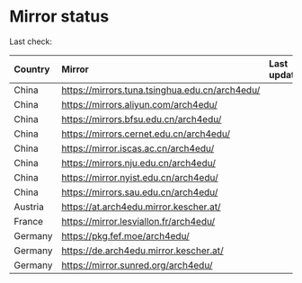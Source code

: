 <script src="./time.js"></script>
# Mirror status
Last check: <script type="text/javascript">localize(1718839198.1147518);</script>

|Country|Mirror|Last update|
|:------|:-----|:----------|
|China|https://mirrors.tuna.tsinghua.edu.cn/arch4edu/|<script type="text/javascript">localize(1718822308);</script>|
|China|https://mirrors.aliyun.com/arch4edu/|<script type="text/javascript">localize(1718822308);</script>|
|China|https://mirrors.bfsu.edu.cn/arch4edu/|<script type="text/javascript">localize(1718822308);</script>|
|China|https://mirrors.cernet.edu.cn/arch4edu/|<script type="text/javascript">localize(1718778984);</script>|
|China|https://mirror.iscas.ac.cn/arch4edu/|<script type="text/javascript">localize(1718778984);</script>|
|China|https://mirrors.nju.edu.cn/arch4edu/|<script type="text/javascript">localize(1718735686);</script>|
|China|https://mirror.nyist.edu.cn/arch4edu/|<script type="text/javascript">localize(1718778984);</script>|
|China|https://mirrors.sau.edu.cn/arch4edu/|<script type="text/javascript">localize(1718822308);</script>|
|Austria|https://at.arch4edu.mirror.kescher.at/|<script type="text/javascript">localize(1718822308);</script>|
|France|https://mirror.lesviallon.fr/arch4edu/|<script type="text/javascript">localize(1718778984);</script>|
|Germany|https://pkg.fef.moe/arch4edu/|<script type="text/javascript">localize(1718822308);</script>|
|Germany|https://de.arch4edu.mirror.kescher.at/|<script type="text/javascript">localize(1718822308);</script>|
|Germany|https://mirror.sunred.org/arch4edu/|<script type="text/javascript">localize(1718822308);</script>|

<script src="./tablefilter/tablefilter.js"></script>
<script src="./table.js"></script>